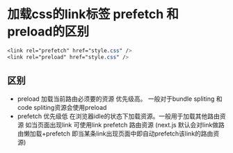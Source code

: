 # 加载css的link标签 prefetch 和 preload的区别

```css
<link rel="prefetch" href="style.css" />
<link rel="preload" href="style.css" />
```

## 区别

- preload 加载当前路由必须要的资源 优先级高。 一般对于bundle spliting 和 code spliting资源会使用preload
- prefetch 优先级低 在浏览器idle的状态下加载资源。一般用于加载其他路由资源 如当页面出现link 可使用link prefetch 路由资源 (next.js 默认会对link做路由懒加载+prefetch 即当某条link出现页面中即自动prefetch该link的路由资源)
